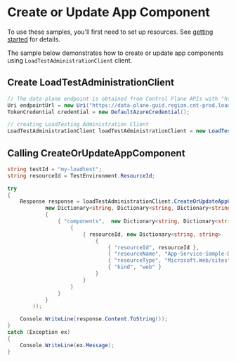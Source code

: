 # Create or Update App Component

To use these samples, you'll first need to set up resources. See [getting started](https://github.com/Azure/azure-sdk-for-net/blob/main/sdk/loadtestservice/Azure.Developer.LoadTesting/README.md#getting-started) for details.

The sample below demonstrates how to create or update app components using `LoadTestAdministrationClient` client.

## Create LoadTestAdministrationClient
```C# Snippet:Azure_Developer_LoadTesting_CreateAdminClient
// The data-plane endpoint is obtained from Control Plane APIs with "https://"
Uri endpointUrl = new Uri("https://data-plane-guid.region.cnt-prod.loadtesting.azure.com");
TokenCredential credential = new DefaultAzureCredential();

// creating LoadTesting Administration Client
LoadTestAdministrationClient loadTestAdministrationClient = new LoadTestAdministrationClient(endpointUrl, credential);
```

## Calling CreateOrUpdateAppComponent
```C# Snippet:Azure_Developer_LoadTesting_CreateOrUpdateAppComponent
string testId = "my-loadtest";
string resourceId = TestEnvironment.ResourceId;

try
{
    Response response = loadTestAdministrationClient.CreateOrUpdateAppComponents(testId, RequestContent.Create(
            new Dictionary<string, Dictionary<string, Dictionary<string, string>>>
            {
                { "components",  new Dictionary<string, Dictionary<string, string>>
                    {
                        { resourceId, new Dictionary<string, string>
                            {
                                { "resourceId", resourceId },
                                { "resourceName", "App-Service-Sample-Demo" },
                                { "resourceType", "Microsoft.Web/sites" },
                                { "kind", "web" }
                            }
                        }
                    }
                }
            }
        ));

    Console.WriteLine(response.Content.ToString());
}
catch (Exception ex)
{
    Console.WriteLine(ex.Message);
}
```
